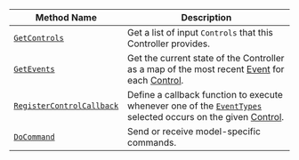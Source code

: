 Method Name | Description
----------- | -----------
[`GetControls`](/components/input-controller/#getcontrols) | Get a list of input `Controls` that this Controller provides.
[`GetEvents`](/components/input-controller/#getevents) | Get the current state of the Controller as a map of the most recent [Event](/components/input-controller/#event-object) for each [Control](/components/input-controller/#control-field).
[`RegisterControlCallback`](/components/input-controller/#registercontrolcallback) | Define a callback function to execute whenever one of the [`EventTypes`](/components/input-controller/#eventtype-field) selected occurs on the given [Control](/components/input-controller/#control-field).
[`DoCommand`](/components/input-controller/#docommand) | Send or receive model-specific commands.

